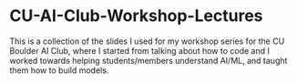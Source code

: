 # CU-AI-Club-Workshop-Lectures
This is a collection of the slides I used for my workshop series for the CU Boulder AI Club, where I started from talking about how to code and I worked towards helping students/members understand AI/ML, and taught them how to build models.
